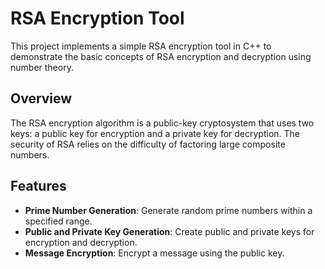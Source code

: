 # RSA Encryption Tool

This project implements a simple RSA encryption tool in C++ to demonstrate the basic concepts of RSA encryption and decryption using number theory.

## Overview

The RSA encryption algorithm is a public-key cryptosystem that uses two keys: a public key for encryption and a private key for decryption. The security of RSA relies on the difficulty of factoring large composite numbers.

## Features

- **Prime Number Generation**: Generate random prime numbers within a specified range.
- **Public and Private Key Generation**: Create public and private keys for encryption and decryption.
- **Message Encryption**: Encrypt a message using the public key.

